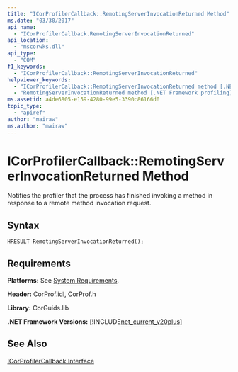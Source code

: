 ```yaml
---
title: "ICorProfilerCallback::RemotingServerInvocationReturned Method"
ms.date: "03/30/2017"
api_name: 
  - "ICorProfilerCallback.RemotingServerInvocationReturned"
api_location: 
  - "mscorwks.dll"
api_type: 
  - "COM"
f1_keywords: 
  - "ICorProfilerCallback::RemotingServerInvocationReturned"
helpviewer_keywords: 
  - "ICorProfilerCallback::RemotingServerInvocationReturned method [.NET Framework profiling]"
  - "RemotingServerInvocationReturned method [.NET Framework profiling]"
ms.assetid: a4de6805-e159-4280-99e5-3390c86166d0
topic_type: 
  - "apiref"
author: "mairaw"
ms.author: "mairaw"
---
```

# ICorProfilerCallback::RemotingServerInvocationReturned Method
Notifies the profiler that the process has finished invoking a method in response to a remote method invocation request.  
  
## Syntax  
  
```  
HRESULT RemotingServerInvocationReturned();  
```  
  
## Requirements  
 **Platforms:** See [System Requirements](../../../../docs/framework/get-started/system-requirements.md).  
  
 **Header:** CorProf.idl, CorProf.h  
  
 **Library:** CorGuids.lib  
  
 **.NET Framework Versions:** [!INCLUDE[net_current_v20plus](../../../../includes/net-current-v20plus-md.md)]  
  
## See Also  
 [ICorProfilerCallback Interface](../../../../docs/framework/unmanaged-api/profiling/icorprofilercallback-interface.md)
